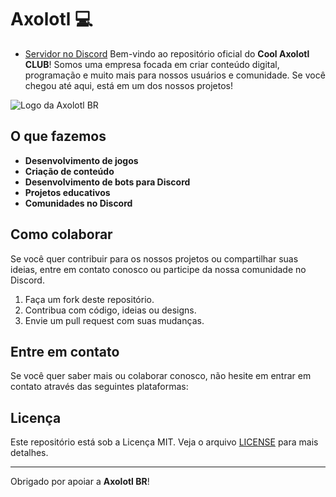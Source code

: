 # Axolotl 💻

- [Servidor no Discord](https://discord.gg/axolotlbr)
Bem-vindo ao repositório oficial do **Cool Axolotl CLUB**! Somos uma empresa focada em criar conteúdo digital, programação e muito mais para nossos usuários e comunidade. Se você chegou até aqui, está em um dos nossos projetos! 

![Logo da Axolotl BR](https://i.postimg.cc/B6kmBv2z/discord.png)


## O que fazemos

- **Desenvolvimento de jogos**
- **Criação de conteúdo**
- **Desenvolvimento de bots para Discord**
- **Projetos educativos**
- **Comunidades no Discord**

## Como colaborar

Se você quer contribuir para os nossos projetos ou compartilhar suas ideias, entre em contato conosco ou participe da nossa comunidade no Discord.

1. Faça um fork deste repositório.
2. Contribua com código, ideias ou designs.
3. Envie um pull request com suas mudanças.

## Entre em contato

Se você quer saber mais ou colaborar conosco, não hesite em entrar em contato através das seguintes plataformas:
## Licença

Este repositório está sob a Licença MIT. Veja o arquivo [LICENSE](LICENSE) para mais detalhes.

---

Obrigado por apoiar a **Axolotl BR**! 
